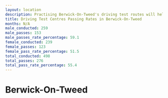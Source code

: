 ```yaml
---
layout: location
description: Practising Berwick-On-Tweed's driving test routes will help you become more confident in your gear-changing abilities.
title: Driving Test Centres Passing Rates in Berwick-On-Tweed
months: N/A
male_conducted: 259
male_passes: 153
male_passes_rate_percentage: 59.1
female_conducted: 239
female_passes: 123
female_pass_rate_percentage: 51.5
total_conducted: 498
total_passes: 276
total_pass_rate_percentage: 55.4
---
```


# Berwick-On-Tweed
